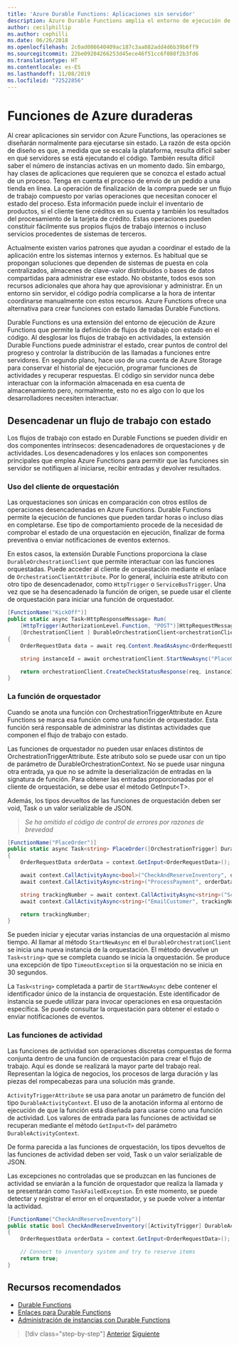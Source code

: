 ```yaml
---
title: 'Azure Durable Functions: Aplicaciones sin servidor'
description: Azure Durable Functions amplía el entorno de ejecución de Azure Functions para permitir flujos de trabajo con estado en el código.
author: cecilphillip
ms.author: cephilli
ms.date: 06/26/2018
ms.openlocfilehash: 2c0ad086640409ac187c3aa882add4d6b39b6ff9
ms.sourcegitcommit: 22be09204266253d45ece46f51cc6f080f2b3fd6
ms.translationtype: HT
ms.contentlocale: es-ES
ms.lasthandoff: 11/08/2019
ms.locfileid: "72522856"
---
```

# <a name="durable-azure-functions"></a>Funciones de Azure duraderas

Al crear aplicaciones sin servidor con Azure Functions, las operaciones se diseñarán normalmente para ejecutarse sin estado. La razón de esta opción de diseño es que, a medida que se escala la plataforma, resulta difícil saber en qué servidores se está ejecutando el código. También resulta difícil saber el número de instancias activas en un momento dado. Sin embargo, hay clases de aplicaciones que requieren que se conozca el estado actual de un proceso. Tenga en cuenta el proceso de envío de un pedido a una tienda en línea. La operación de finalización de la compra puede ser un flujo de trabajo compuesto por varias operaciones que necesitan conocer el estado del proceso. Esta información puede incluir el inventario de productos, si el cliente tiene créditos en su cuenta y también los resultados del procesamiento de la tarjeta de crédito. Estas operaciones pueden constituir fácilmente sus propios flujos de trabajo internos o incluso servicios procedentes de sistemas de terceros.

Actualmente existen varios patrones que ayudan a coordinar el estado de la aplicación entre los sistemas internos y externos. Es habitual que se propongan soluciones que dependen de sistemas de puesta en cola centralizados, almacenes de clave-valor distribuidos o bases de datos compartidas para administrar ese estado. No obstante, todos esos son recursos adicionales que ahora hay que aprovisionar y administrar. En un entorno sin servidor, el código podría complicarse a la hora de intentar coordinarse manualmente con estos recursos. Azure Functions ofrece una alternativa para crear funciones con estado llamadas Durable Functions.

Durable Functions es una extensión del entorno de ejecución de Azure Functions que permite la definición de flujos de trabajo con estado en el código. Al desglosar los flujos de trabajo en actividades, la extensión Durable Functions puede administrar el estado, crear puntos de control del progreso y controlar la distribución de las llamadas a funciones entre servidores. En segundo plano, hace uso de una cuenta de Azure Storage para conservar el historial de ejecución, programar funciones de actividades y recuperar respuestas. El código sin servidor nunca debe interactuar con la información almacenada en esa cuenta de almacenamiento pero, normalmente, esto no es algo con lo que los desarrolladores necesiten interactuar.

## <a name="triggering-a-stateful-workflow"></a>Desencadenar un flujo de trabajo con estado

Los flujos de trabajo con estado en Durable Functions se pueden dividir en dos componentes intrínsecos: desencadenadores de orquestaciones y de actividades. Los desencadenadores y los enlaces son componentes principales que emplea Azure Functions para permitir que las funciones sin servidor se notifiquen al iniciarse, recibir entradas y devolver resultados.

### <a name="working-with-the-orchestration-client"></a>Uso del cliente de orquestación

Las orquestaciones son únicas en comparación con otros estilos de operaciones desencadenadas en Azure Functions. Durable Functions permite la ejecución de funciones que pueden tardar horas o incluso días en completarse. Ese tipo de comportamiento procede de la necesidad de comprobar el estado de una orquestación en ejecución, finalizar de forma preventiva o enviar notificaciones de eventos externos.

En estos casos, la extensión Durable Functions proporciona la clase `DurableOrchestrationClient` que permite interactuar con las funciones orquestadas. Puede acceder al cliente de orquestación mediante el enlace de `OrchestrationClientAttribute`. Por lo general, incluiría este atributo con otro tipo de desencadenador, como `HttpTrigger` o `ServiceBusTrigger`. Una vez que se ha desencadenado la función de origen, se puede usar el cliente de orquestación para iniciar una función de orquestador.

```csharp
[FunctionName("KickOff")]
public static async Task<HttpResponseMessage> Run(
    [HttpTrigger(AuthorizationLevel.Function, "POST")]HttpRequestMessage req,
    [OrchestrationClient ] DurableOrchestrationClient<orchestrationClient>)
{
    OrderRequestData data = await req.Content.ReadAsAsync<OrderRequestData>();

    string instanceId = await orchestrationClient.StartNewAsync("PlaceOrder", data);

    return orchestrationClient.CreateCheckStatusResponse(req, instanceId);
}
```

### <a name="the-orchestrator-function"></a>La función de orquestador

Cuando se anota una función con OrchestrationTriggerAttribute en Azure Functions se marca esa función como una función de orquestador. Esta función será responsable de administrar las distintas actividades que componen el flujo de trabajo con estado.

Las funciones de orquestador no pueden usar enlaces distintos de OrchestrationTriggerAttribute. Este atributo solo se puede usar con un tipo de parámetro de DurableOrchestrationContext. No se puede usar ninguna otra entrada, ya que no se admite la deserialización de entradas en la signatura de función. Para obtener las entradas proporcionadas por el cliente de orquestación, se debe usar el método GetInput\<T\>.

Además, los tipos devueltos de las funciones de orquestación deben ser void, Task o un valor serializable de JSON.

> *Se ha omitido el código de control de errores por razones de brevedad*

```csharp
[FunctionName("PlaceOrder")]
public static async Task<string> PlaceOrder([OrchestrationTrigger] DurableOrchestrationContext context)
{
    OrderRequestData orderData = context.GetInput<OrderRequestData>();

    await context.CallActivityAsync<bool>("CheckAndReserveInventory", orderData);
    await context.CallActivityAsync<string>("ProcessPayment", orderData);

    string trackingNumber = await context.CallActivityAsync<string>("ScheduleShipping", orderData);
    await context.CallActivityAsync<string>("EmailCustomer", trackingNumber);

    return trackingNumber;
}
```

Se pueden iniciar y ejecutar varias instancias de una orquestación al mismo tiempo. Al llamar al método `StartNewAsync` en el `DurableOrchestrationClient` se inicia una nueva instancia de la orquestación. El método devuelve un `Task<string>` que se completa cuando se inicia la orquestación. Se produce una excepción de tipo `TimeoutException` si la orquestación no se inicia en 30 segundos.

La `Task<string>` completada a partir de `StartNewAsync` debe contener el identificador único de la instancia de orquestación. Este identificador de instancia se puede utilizar para invocar operaciones en esa orquestación específica. Se puede consultar la orquestación para obtener el estado o enviar notificaciones de eventos.

### <a name="the-activity-functions"></a>Las funciones de actividad

Las funciones de actividad son operaciones discretas compuestas de forma conjunta dentro de una función de orquestación para crear el flujo de trabajo. Aquí es donde se realizará la mayor parte del trabajo real. Representan la lógica de negocios, los procesos de larga duración y las piezas del rompecabezas para una solución más grande.

`ActivityTriggerAttribute` se usa para anotar un parámetro de función del tipo `DurableActivityContext`. El uso de la anotación informa al entorno de ejecución de que la función está diseñada para usarse como una función de actividad. Los valores de entrada para las funciones de actividad se recuperan mediante el método `GetInput<T>` del parámetro `DurableActivityContext`.

De forma parecida a las funciones de orquestación, los tipos devueltos de las funciones de actividad deben ser void, Task o un valor serializable de JSON.

Las excepciones no controladas que se produzcan en las funciones de actividad se enviarán a la función de orquestador que realiza la llamada y se presentarán como `TaskFailedException`. En este momento, se puede detectar y registrar el error en el orquestador, y se puede volver a intentar la actividad.

```csharp
[FunctionName("CheckAndReserveInventory")]
public static bool CheckAndReserveInventory([ActivityTrigger] DurableActivityContext context)
{
    OrderRequestData orderData = context.GetInput<OrderRequestData>();

    // Connect to inventory system and try to reserve items
    return true;
}
```

## <a name="recommended-resources"></a>Recursos recomendados

- [Durable Functions](https://docs.microsoft.com/azure/azure-functions/durable-functions-overview)
- [Enlaces para Durable Functions](https://docs.microsoft.com/azure/azure-functions/durable-functions-bindings)
- [Administración de instancias con Durable Functions](https://docs.microsoft.com/azure/azure-functions/durable-functions-instance-management)

>[!div class="step-by-step"]
>[Anterior](event-grid.md)
>[Siguiente](orchestration-patterns.md)
